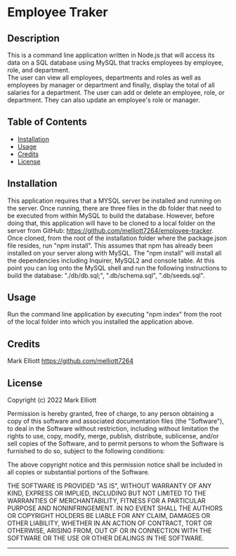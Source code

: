 # Employee Traker

## Description

This is a command line application written in Node.js that will access its data on a SQL database using MySQL that tracks employees by employee, role, and department.  
The user can view all employees, departments and roles as well as employees by manager or department and finally, display the total of all salaries for a department. 
The user can add or delete an employee, role, or department.  They can also update an employee's role or manager.


## Table of Contents

- [Installation](#installation)
- [Usage](#usage)
- [Credits](#credits)
- [License](#license)

## Installation

This application requires that a MYSQL server be installed and running on the server.   Once running, there are three files in the db folder that need to be executed from within MySQL to build the database.  However, before doing that, this application will have to be cloned to a local folder on the server from GitHub:  https://github.com/melliott7264/employee-tracker.   Once cloned, from the root of the installation folder where the package.json file resides, run "npm install".  This assumes that npm has already been installed on your server along with MySQL.   The "npm install" will install all the dependencies including Inquirer, MySQL2 and console table.  At this point you can log onto the MySQL shell and run the following instructions to build the database:  "./db/db.sql;", ".db/schema.sql", ".db/seeds.sql".  

## Usage

Run the command line application by executing "npm index" from the root of the local folder into which you installed the application above.


## Credits

Mark Elliott  https://github.com/melliott7264


## License

Copyright (c) 2022 Mark Elliott

Permission is hereby granted, free of charge, to any person obtaining a copy
of this software and associated documentation files (the "Software"), to deal
in the Software without restriction, including without limitation the rights
to use, copy, modify, merge, publish, distribute, sublicense, and/or sell
copies of the Software, and to permit persons to whom the Software is
furnished to do so, subject to the following conditions:

The above copyright notice and this permission notice shall be included in all
copies or substantial portions of the Software.

THE SOFTWARE IS PROVIDED "AS IS", WITHOUT WARRANTY OF ANY KIND, EXPRESS OR
IMPLIED, INCLUDING BUT NOT LIMITED TO THE WARRANTIES OF MERCHANTABILITY,
FITNESS FOR A PARTICULAR PURPOSE AND NONINFRINGEMENT. IN NO EVENT SHALL THE
AUTHORS OR COPYRIGHT HOLDERS BE LIABLE FOR ANY CLAIM, DAMAGES OR OTHER
LIABILITY, WHETHER IN AN ACTION OF CONTRACT, TORT OR OTHERWISE, ARISING FROM,
OUT OF OR IN CONNECTION WITH THE SOFTWARE OR THE USE OR OTHER DEALINGS IN THE
SOFTWARE.

---
